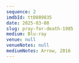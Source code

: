 ```yaml
---
sequence: 2
imdbId: tt0089835
date: 2025-03-08
slug: pray-for-death-1985
medium: Blu-ray
venue: null
venueNotes: null
mediumNotes: Arrow, 2016
---
```


